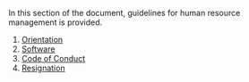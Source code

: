 In this section of the document, guidelines for human resource management is provided. 

1. [Orientation](orientation.md)
1. [Software](software.md)
1. [Code of Conduct](rules.md)
1. [Resignation](resignation.md)